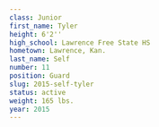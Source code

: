 ```yaml
---
class: Junior
first_name: Tyler
height: 6'2''
high_school: Lawrence Free State HS
hometown: Lawrence, Kan.
last_name: Self
number: 11
position: Guard
slug: 2015-self-tyler
status: active
weight: 165 lbs.
year: 2015
---
```

